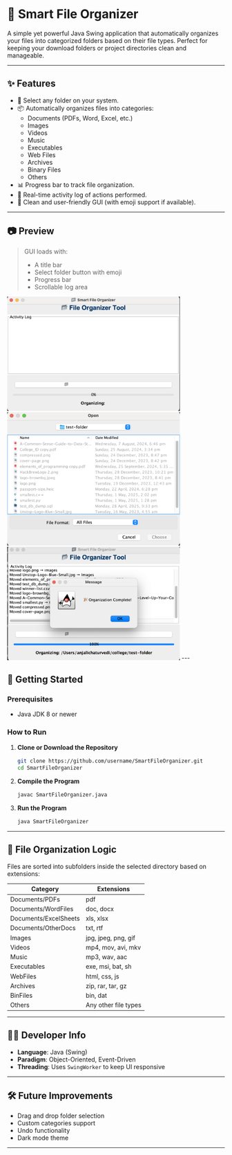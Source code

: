 # 📁 Smart File Organizer

A simple yet powerful Java Swing application that automatically organizes your files into categorized folders based on their file types. Perfect for keeping your download folders or project directories clean and manageable.

---

## ✨ Features

- 📂 Select any folder on your system.
- 📦 Automatically organizes files into categories:
  - Documents (PDFs, Word, Excel, etc.)
  - Images
  - Videos
  - Music
  - Executables
  - Web Files
  - Archives
  - Binary Files
  - Others
- 📊 Progress bar to track file organization.
- 📝 Real-time activity log of actions performed.
- 🎨 Clean and user-friendly GUI (with emoji support if available).

---

## 📷 Preview

> GUI loads with:
> - A title bar
> - Select folder button with emoji
> - Progress bar
> - Scrollable log area

<img src="output-img/image.png" alt="Preview 1" width="400"/>
<img src="output-img/image-1.png" alt="Preview 2" width="400"/>
<img src="output-img/image-2.png" alt="Preview 3" width="400"/>
---

## 🚀 Getting Started

### Prerequisites

- Java JDK 8 or newer

### How to Run

1. **Clone or Download the Repository**

    ```bash
    git clone https://github.com/username/SmartFileOrganizer.git
    cd SmartFileOrganizer
    ```

2. **Compile the Program**

    ```bash
    javac SmartFileOrganizer.java
    ```

3. **Run the Program**

    ```bash
    java SmartFileOrganizer
    ```

---

## 📁 File Organization Logic

Files are sorted into subfolders inside the selected directory based on extensions:

| Category             | Extensions                                  |
|----------------------|----------------------------------------------|
| Documents/PDFs       | pdf                                          |
| Documents/WordFiles  | doc, docx                                    |
| Documents/ExcelSheets| xls, xlsx                                    |
| Documents/OtherDocs  | txt, rtf                                     |
| Images               | jpg, jpeg, png, gif                          |
| Videos               | mp4, mov, avi, mkv                           |
| Music                | mp3, wav, aac                                |
| Executables          | exe, msi, bat, sh                            |
| WebFiles             | html, css, js                                |
| Archives             | zip, rar, tar, gz                            |
| BinFiles             | bin, dat                                     |
| Others               | Any other file types                         |

---

## 🧑‍💻 Developer Info

- **Language**: Java (Swing)
- **Paradigm**: Object-Oriented, Event-Driven
- **Threading**: Uses `SwingWorker` to keep UI responsive

---

## 🛠️ Future Improvements

- Drag and drop folder selection
- Custom categories support
- Undo functionality
- Dark mode theme

---